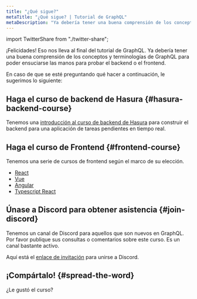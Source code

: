 ```yaml
---
title: "¿Qué sigue?"
metaTitle: "¿Qué sigue? | Tutorial de GraphQL"
metaDescription: "Ya debería tener una buena comprensión de los conceptos y terminologías de GraphQL para poder ensuciarse las manos para probar el backend o el frontend."
---
```


import TwitterShare from "./twitter-share";

¡Felicidades! Eso nos lleva al final del tutorial de GraphQL. Ya debería tener una buena comprensión de los conceptos y terminologías de GraphQL para poder ensuciarse las manos para probar el backend o el frontend.

En caso de que se esté preguntando qué hacer a continuación, le sugerimos lo siguiente:

## Haga el curso de backend de Hasura {#hasura-backend-course}

Tenemos una [introducción al curso de backend de Hasura](https://hasura.io/learn/graphql/hasura/introduction/) para construir el backend para una aplicación de tareas pendientes en tiempo real.

## Haga el curso de Frontend {#frontend-course}

Tenemos una serie de cursos de frontend según el marco de su elección.

- [React](https://hasura.io/learn/graphql/react/introduction/)
- [Vue](https://hasura.io/learn/graphql/vue/introduction/)
- [Angular](https://hasura.io/learn/graphql/angular-apollo/introduction/)
- [Typescript React](https://hasura.io/learn/graphql/typescript-react-apollo/introduction/)

## Únase a Discord para obtener asistencia {#join-discord}

Tenemos un canal de Discord para aquellos que son nuevos en GraphQL. Por favor publique sus consultas o comentarios sobre este curso. Es un canal bastante activo.

Aquí está el [enlace de invitación](https://discord.com/invite/hasura) para unirse a Discord.

## ¡Compártalo! {#spread-the-word}

<TwitterShare />¿Le gustó el curso?
